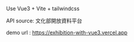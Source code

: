 Use Vue3 + Vite + tailwindcss

API source: 文化部開放資料平台

demo url : https://exhibition-with-vue3.vercel.app
